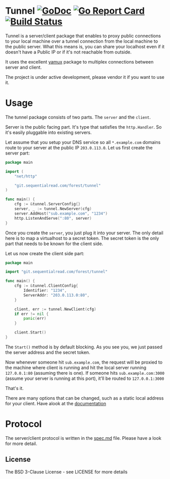 # Tunnel [![GoDoc](http://img.shields.io/badge/go-documentation-blue.svg?style=flat-square)](http://godoc.org/git.sequentialread.com/forest/tunnel) [![Go Report Card](https://goreportcard.com/badge/git.sequentialread.com/forest/tunnel)](https://goreportcard.com/report/git.sequentialread.com/forest/tunnel) [![Build Status](http://img.shields.io/travis/koding/tunnel.svg?style=flat-square)](https://travis-ci.org/koding/tunnel)

Tunnel is a server/client package that enables to proxy public connections to
your local machine over a tunnel connection from the local machine to the
public server. What this means is, you can share your localhost even if it
doesn't have a Public IP or if it's not reachable from outside. 

It uses the excellent [yamux](https://github.com/hashicorp/yamux) package to
multiplex connections between server and client.

The project is under active development, please vendor it if you want to use it.

# Usage

The tunnel package consists of two parts. The `server` and the `client`. 

Server is the public facing part. It's type that satisfies the `http.Handler`.
So it's easily pluggable into existing servers. 


Let assume that you setup your DNS service so all `*.example.com` domains route
to your server at the public IP `203.0.113.0`. Let us first create the server
part:

```go
package main

import (
	"net/http"

	"git.sequentialread.com/forest/tunnel"
)

func main() {
	cfg := &tunnel.ServerConfig{}
	server, _ := tunnel.NewServer(cfg)
	server.AddHost("sub.example.com", "1234")
	http.ListenAndServe(":80", server)
}
```

Once you create the `server`, you just plug it into your server. The only
detail here is to map a virtualhost to a secret token. The secret token is the
only part that needs to be known for the client side.

Let us now create the client side part:

```go
package main

import "git.sequentialread.com/forest/tunnel"

func main() {
	cfg := &tunnel.ClientConfig{
		Identifier: "1234",
		ServerAddr: "203.0.113.0:80",
	}

	client, err := tunnel.NewClient(cfg)
	if err != nil {
		panic(err)
	}

	client.Start()
}
```

The `Start()` method is by default blocking. As you see you, we just passed the
server address and the secret token. 

Now whenever someone hit `sub.example.com`, the request will be proxied to the
machine where client is running and hit the local server running `127.0.0.1:80`
(assuming there is one). If someone hits `sub.example.com:3000` (assume your
server is running at this port), it'll be routed to `127.0.0.1:3000`

That's it. 

There are many options that can be changed, such as a static local address for
your client. Have alook at the
[documentation](http://godoc.org/git.sequentialread.com/forest/tunnel)


# Protocol

The server/client protocol is written in the [spec.md](spec.md) file. Please
have a look for more detail.


## License

The BSD 3-Clause License - see LICENSE for more details
